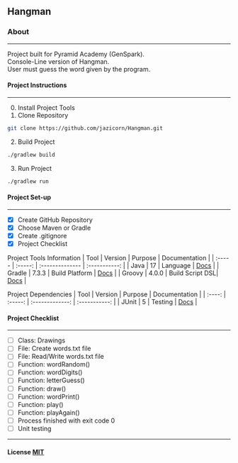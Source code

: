 ## Hangman

### About
---
Project built for Pyramid Academy (GenSpark).<br>
Console-Line version of Hangman. <br>
User must guess the word given by the program. 

#### Project Instructions
---
0. Install Project Tools
1. Clone Repository
```bash
git clone https://github.com/jazicorn/Hangman.git
```
2. Build Project
```bash
./gradlew build
```
3. Run Project
```bash
./gradlew run
```

#### Project Set-up
---
- [X] Create GitHub Repository
- [X] Choose Maven or Gradle
- [X] Create .gitignore
- [X] Project Checklist

Project Tools Information
|  Tool  | Version |     Purpose     | Documentation |
| :----- | :-----: | :-------------- | :-----------: |
| Java   |   17    | Language        | [Docs](https://docs.oracle.com/en/java/javase/17/) |
| Gradle |  7.3.3  | Build Platform  | [Docs](https://docs.gradle.org/current/userguide/userguide.html) |
| Groovy |  4.0.0  | Build Script DSL| [Docs](https://groovy-lang.org/documentation.html) |

Project Dependencies
|  Tool  | Version |     Purpose     | Documentation |
| :----: | :-----: | :-------------: | :-----------: |
| JUnit  |    5    | Testing         | [Docs](https://junit.org/junit5/docs/current/user-guide/) |

#### Project Checklist
---
- [ ] Class: Drawings
- [ ] File: Create words.txt file
- [ ] File: Read/Write words.txt file
- [ ] Function: wordRandom()
- [ ] Function: wordDigits()
- [ ] Function: letterGuess()
- [ ] Function: draw()
- [ ] Function: wordPrint()
- [ ] Function: play()
- [ ] Function: playAgain()
- [ ] Process finished with exit code 0
- [ ] Unit testing

<hr />

#### License [MIT](https://choosealicense.com/licenses/mit/)